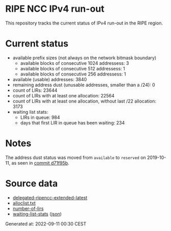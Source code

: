 # RIPE NCC IPv4 run-out
This repository tracks the current status of IPv4 run-out in the RIPE region.

# Current status
- available prefix sizes (not always on the network bitmask boundary)
  - available blocks of consecutive 1024 addressess: 3
  - available blocks of consecutive 512 addressess: 1
  - available blocks of consecutive 256 addressess: 1
- available (usable) addresses: 3840
- remaining address dust (unusable addresses, smaller than a /24): 0
- count of LIRs: 23644
- count of LIRs with at least one allocation: 22564
- count of LIRs with at least one allocation, without last /22 allocation: 3173
- waiting list stats:
  - LIRs in queue: 984
  - days that first LIR in queue has been waiting: 234

# Notes
The address dust status was moved from `available` to `reserved` on 2019-10-11, as seen in [commit d71f95b](https://github.com/zajdee/ripe-ncc-ipv4-runout/commit/d71f95b1f7c9f639556e395e4ad0f41e54834954).

# Source data
- [delegated-ripencc-extended-latest](https://ftp.ripe.net/pub/stats/ripencc/delegated-ripencc-extended-latest)
- [alloclist.txt](https://ftp.ripe.net/pub/stats/ripencc/membership/alloclist.txt)
- [number-of-lirs](https://labs.ripe.net/statistics/number-of-lirs)
- [waiting-list-stats](https://www.ripe.net/manage-ips-and-asns/ipv4/ipv4-waiting-list) ([json](https://www-static.ripe.net/dynamic/ipv4-waiting-list/stats.json))

Generated at: 2022-09-11 00:30 CEST
